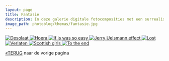 ```yaml
---
layout: page
title: Fantasie
description: In deze galerie digitale fotocomposities met een surrealistische betekenis. In this gallery digital composites with surrealistic content. Photoshop composities / composites. 
image_path: photoblog/themas/fantasie.jpg
---
```


<section class="gallery-container">
 
  <a href="{{ site.baseurl }}/themas/fantasie/image-1.jpg"  data-lightbox="fantasie" data-title="Desolaat">
    <img src="{{ site.baseurl }}/themas/fantasie/thumb-1.jpg" alt="Desolaat">
  </a>
   <a href="{{ site.baseurl }}/themas/fantasie/image-2.jpg"  data-lightbox="fantasie" data-title="Hoera">
    <img src="{{ site.baseurl }}/themas/fantasie/thumb-2.jpg" alt="Hoera">
  </a>
   <a href="{{ site.baseurl }}/themas/fantasie/image-3.jpg"  data-lightbox="fantasie" data-title="If is was so easy">
    <img src="{{ site.baseurl }}/themas/fantasie/thumb-3.jpg" alt="If is was so easy">
  </a>
   <a href="{{ site.baseurl }}/themas/fantasie/image-4.jpg" data-lightbox="fantasie" data-title="Jerry Uelsmann effect">
    <img src="{{ site.baseurl }}/themas/fantasie/thumb-4.jpg" alt="Jerry Uelsmann effect">
    </a>
     <a href="{{ site.baseurl }}/themas/fantasie/image-5.jpg"  data-lightbox="fantasie" data-title="Lost">
    <img src="{{ site.baseurl }}/themas/fantasie/thumb-5.jpg" alt="Lost">
  </a>
   <a href="{{ site.baseurl }}/themas/fantasie/image-6.jpg"  data-lightbox="fantasie" data-title="Verlaten">
    <img src="{{ site.baseurl }}/themas/fantasie/thumb-6.jpg" alt="Verlaten">
  </a>
   <a href="{{ site.baseurl }}/themas/fantasie/image-7.jpg"  data-lightbox="fantasie" data-title="Scottish girls">
    <img src="{{ site.baseurl }}/themas/fantasie/thumb-7.jpg" alt="Scottish girls">
  </a>
   <a href="{{ site.baseurl }}/themas/fantasie/image-8.jpg" data-lightbox="fantasie" data-title="To the end">
    <img src="{{ site.baseurl }}/themas/fantasie/thumb-8.jpg" alt="To the end">
    </a>
 
</section>



[&laquo;TERUG](/portfolio/) naar de vorige pagina
